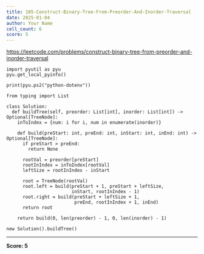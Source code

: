 ```yaml
---
title: 105-Construct-Binary-Tree-From-Preorder-And-Inorder-Traversal
date: 2025-01-04
author: Your Name
cell_count: 6
score: 5
---
```


https://leetcode.com/problems/construct-binary-tree-from-preorder-and-inorder-traversal


```
import pyutil as pyu
pyu.get_local_pyinfo()
```


```
print(pyu.ps2("python-dotenv"))
```


```
from typing import List
```


```
class Solution:
  def buildTree(self, preorder: List[int], inorder: List[int]) -> Optional[TreeNode]:
    inToIndex = {num: i for i, num in enumerate(inorder)}

    def build(preStart: int, preEnd: int, inStart: int, inEnd: int) -> Optional[TreeNode]:
      if preStart > preEnd:
        return None

      rootVal = preorder[preStart]
      rootInIndex = inToIndex[rootVal]
      leftSize = rootInIndex - inStart

      root = TreeNode(rootVal)
      root.left = build(preStart + 1, preStart + leftSize,
                        inStart, rootInIndex - 1)
      root.right = build(preStart + leftSize + 1,
                         preEnd, rootInIndex + 1, inEnd)
      return root

    return build(0, len(preorder) - 1, 0, len(inorder) - 1)
```


```
new Solution().buildTree()
```


---
**Score: 5**